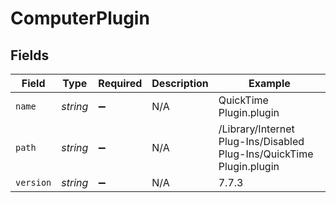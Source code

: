 # ComputerPlugin


## Fields

| Field                                                                | Type                                                                 | Required                                                             | Description                                                          | Example                                                              |
| -------------------------------------------------------------------- | -------------------------------------------------------------------- | -------------------------------------------------------------------- | -------------------------------------------------------------------- | -------------------------------------------------------------------- |
| `name`                                                               | *string*                                                             | :heavy_minus_sign:                                                   | N/A                                                                  | QuickTime Plugin.plugin                                              |
| `path`                                                               | *string*                                                             | :heavy_minus_sign:                                                   | N/A                                                                  | /Library/Internet Plug-Ins/Disabled Plug-Ins/QuickTime Plugin.plugin |
| `version`                                                            | *string*                                                             | :heavy_minus_sign:                                                   | N/A                                                                  | 7.7.3                                                                |